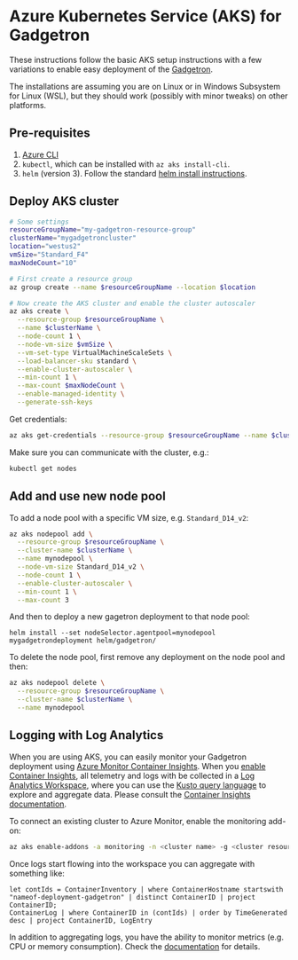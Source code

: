 # Azure Kubernetes Service (AKS) for Gadgetron

These instructions follow the basic AKS setup instructions with a few variations to enable easy deployment of the [Gadgetron](https://github.com/gadgetron/gadgetron).

The installations are assuming you are on Linux or in Windows Subsystem for Linux (WSL), but they should work (possibly with minor tweaks) on other platforms.

## Pre-requisites

1. [Azure CLI](https://docs.microsoft.com/cli/azure/install-azure-cli)
1. `kubectl`, which can be installed with `az aks install-cli`.
1. `helm` (version 3). Follow the standard [helm install instructions](https://helm.sh/docs/intro/install/).

## Deploy AKS cluster

```bash
# Some settings
resourceGroupName="my-gadgetron-resource-group"
clusterName="mygadgetroncluster"
location="westus2"
vmSize="Standard_F4"
maxNodeCount="10"

# First create a resource group
az group create --name $resourceGroupName --location $location

# Now create the AKS cluster and enable the cluster autoscaler
az aks create \
  --resource-group $resourceGroupName \
  --name $clusterName \
  --node-count 1 \
  --node-vm-size $vmSize \
  --vm-set-type VirtualMachineScaleSets \
  --load-balancer-sku standard \
  --enable-cluster-autoscaler \
  --min-count 1 \
  --max-count $maxNodeCount \
  --enable-managed-identity \
  --generate-ssh-keys
```

Get credentials:

```bash
az aks get-credentials --resource-group $resourceGroupName --name $clusterName
```

Make sure you can communicate with the cluster, e.g.:

```bash
kubectl get nodes
```

## Add and use new node pool

To add a node pool with a specific VM size, e.g. `Standard_D14_v2`:

```bash
az aks nodepool add \
  --resource-group $resourceGroupName \
  --cluster-name $clusterName \
  --name mynodepool \
  --node-vm-size Standard_D14_v2 \
  --node-count 1 \
  --enable-cluster-autoscaler \
  --min-count 1 \
  --max-count 3 
```

And then to deploy a new gagetron deployment to that node pool:

```
helm install --set nodeSelector.agentpool=mynodepool mygadgetrondeployment helm/gadgetron/
```

To delete the node pool, first remove any deployment on the node pool and then:

```bash
az aks nodepool delete \
  --resource-group $resourceGroupName \
  --cluster-name $clusterName \
  --name mynodepool
```

## Logging with Log Analytics

When you are using AKS, you can easily monitor your Gadgetron deployment using [Azure Monitor Container Insights](https://docs.microsoft.com/en-us/azure/azure-monitor/containers/container-insights-overview). When you [enable Container Insights](https://docs.microsoft.com/en-us/azure/azure-monitor/containers/container-insights-onboard), all telemetry and logs with be collected in a [Log Analytics Workspace](https://docs.microsoft.com/en-us/azure/azure-monitor/logs/quick-create-workspace), where you can use the [Kusto query language](https://docs.microsoft.com/en-us/azure/data-explorer/kusto/concepts/) to explore and aggregate data. Please consult the [Container Insights documentation](https://docs.microsoft.com/en-us/azure/azure-monitor/containers/container-insights-overview).

To connect an existing cluster to Azure Monitor, enable the monitoring add-on:

```bash
az aks enable-addons -a monitoring -n <cluster name> -g <cluster resource group> --workspace-resource-id "/subscriptions/00000000-0000-0000-0000-000000000000/resourceGroups/<workspace rg>/providers/Microsoft.OperationalInsights/workspaces/<workspace name>"
```

Once logs start flowing into the workspace you can aggregate with something like:

```kusto
let contIds = ContainerInventory | where ContainerHostname startswith "nameof-deployment-gadgetron" | distinct ContainerID | project ContainerID;
ContainerLog | where ContainerID in (contIds) | order by TimeGenerated desc | project ContainerID, LogEntry
```

In addition to aggregating logs, you have the ability to monitor metrics (e.g. CPU or memory consumption). Check the [documentation](https://docs.microsoft.com/en-us/azure/azure-monitor/containers/container-insights-overview) for details.